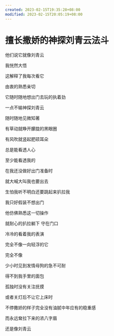 ```yaml
---
created: 2023-02-15T19:35:28+08:00
modified: 2023-02-15T20:05:19+08:00
---
```


# 擅长撒娇的神探刘青云法斗

他们说它就像刘青云

我恍然大悟

这解释了我每次看它

由衷的熟悉亲切



它随时随地想出门去玩的执着劲

一点不输神探刘青云

随时随地见微知著

有草动就睁开朦胧的黑眼圈

有风吹就竖起肥硕耳朵

总是能看透人心

至少能看透我的

在我还没做好出门准备时

就大喊大叫我也要出去

生怕我听不明白还要跳起来扒拉我

我只好假装不想出门

他仿佛熟悉这一切操作

就耐心的扒拉躺下 守在门口

冷冷的看着我的表演

完全不像一向轻浮的它



完全不像

少小时见到发情母狗的急不可耐

得不到我手里的面包

孤独时没有关注抚摸

或者关灯后不让它上床时

不停撒娇的样子完全没有油腻中年应有的稳重感

而永远耷拉下来的浓八字眉

还是像刘青云
